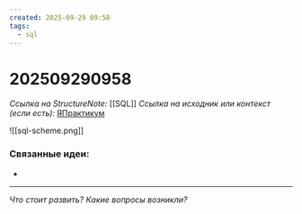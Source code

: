 ```yaml
---
created: 2025-09-29 09:58
tags:
  - sql
---
```

# 202509290958
*Ссылка на StructureNote:* [[SQL]]
*Ссылка на исходник или контекст (если есть):* [ЯПрактикум](https://practicum.yandex.ru/learn/backend-nodejs/courses/a4214ab0-2146-4152-b90e-651bf4c7ca5e/sprints/564244/topics/1b53ba64-4733-4307-b1cd-4bdadedf0af9/lessons/53d48a4b-d372-4cbc-b362-64bc472a1f6b/)


![[sql-scheme.png]] 
### Связанные идеи:
* 
---

*Что стоит развить? Какие вопросы возникли?*